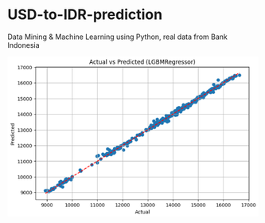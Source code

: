 # USD-to-IDR-prediction
Data Mining &amp; Machine Learning using Python, real data from Bank Indonesia

<p align="center">
  <img src="preview_USDtoIDR.png" alt="Preview Image" width="1000">
</p>
